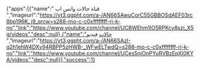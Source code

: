 {"apps":[{"name":" قناة حالات واتس اب ","imageurl":"https://yt3.ggpht.com/a-/AN66SAwuCorC55GBBOSdAEF03rc8bp196K_j9_qrcw=s288-mo-c-c0xffffffff-rj-k-no","link":"https://www.youtube.com/channel/UCBWEhm1IO5RPKcy8szj_X5g/videos","desc":null},{"name":"حالات فيديو
 ","imageurl":"https://yt3.ggpht.com/a-/AN66SAzI-q2h1ehW4DXv94RBPP5zHWB-_WFwELTwdQ=s288-mo-c-c0xffffffff-rj-k-no","link":"https://www.youtube.com/channel/UCes5niOnPYuRVBzEpXl0KYA/videos","desc":null}],"success":1}
